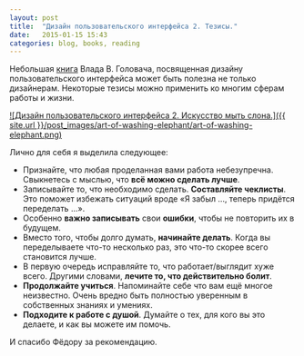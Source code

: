 ```yaml
---
layout: post
title:  "Дизайн пользовательского интерфейса 2. Тезисы."
date:   2015-01-15 15:43
categories: blog, books, reading
---
```

Небольшая [книга] Влада В. Головача, посвященная дизайну пользовательского интерфейса может быть полезна не только дизайнерам. Некоторые тезисы можно применить ко многим сферам работы и жизни. 

[![Дизайн пользовательского интерфейса 2. Искусство мыть слона.]({{ site.url }}/post_images/art-of-washing-elephant/art-of-washing-elephant.png)](http://uibook2.usethics.ru)


Лично для себя я выделила следующее:

- Признайте, что любая проделанная вами работа небезупречна. Свыкнетесь с мыслью, что **всё можно сделать лучше**.
- Записывайте то, что необходимо сделать. **Составляйте чеклисты**. Это поможет избежать ситуаций вроде «Я забыл&nbsp;..., теперь придётся переделать&nbsp;...».
- Особенно **важно записывать** свои **ошибки**, чтобы не повторить их в будущем.
- Вместо того, чтобы долго думать, **начинайте делать**. Когда вы переделываете что-то несколько раз, это что-то скорее всего становится лучше.
- В первую очередь исправляйте то, что работает/выглядит хуже всего. Другими словами, **лечите то, что действительно болит**.
- **Продолжайте учиться**. Напоминайте себе что вам ещё многое неизвестно. Очень вредно быть полностью уверенным в собственных знаниях и умениях.
- **Подходите к работе с душой**. Думайте о тех, для кого вы это делаете, и как вы можете им помочь.

И спасибо Фёдору за рекомендацию.

[книга]:	http://uibook2.usethics.ru